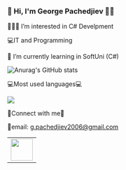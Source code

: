 ### 👋 Hi, I'm George Pachedjiev 👨‍💻

🧑🏼‍🎓 I’m interested in C# Develpment 

💻IT and Programming

💼 I’m currently learning in SoftUni (C#)



![Anurag's GitHub stats](https://github-readme-stats.vercel.app/api?username=GeorgePachedjiev&theme=default&show_icons=true)

💻Most used languages💻

<img src="https://github-readme-stats.vercel.app/api/top-langs?username=GeorgePachedjiev"/>

🔗Connect with me🔗

📧email: g.pachedjiev2006@gmail.com

<table>
        <tr>
            <td><a href="https://softuni.bg/users/profile/show?username=GeorgePachedjiev">
            <img height="50" src="https://www.google.com/search?q=softuni&source=lnms&tbm=isch&sa=X&ved=2ahUKEwiSn-b6xbz4AhWLRfEDHXeWCLAQ_AUoAnoECAIQBA&biw=1536&bih=746&dpr=1.25#imgrc=py2UfGpT246DjM" />
            </a></td>
        </tr>
    </tbody>
</table>


